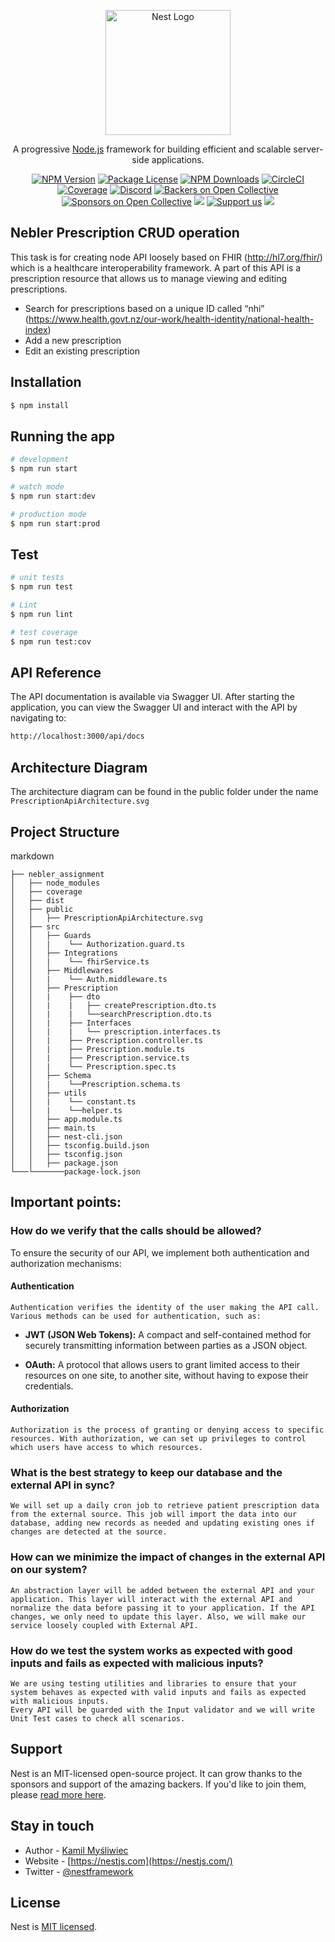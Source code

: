 <p align="center">
  <a href="http://nestjs.com/" target="blank"><img src="https://nestjs.com/img/logo-small.svg" width="200" alt="Nest Logo" /></a>
</p>

[circleci-image]: https://img.shields.io/circleci/build/github/nestjs/nest/master?token=abc123def456
[circleci-url]: https://circleci.com/gh/nestjs/nest

  <p align="center">A progressive <a href="http://nodejs.org" target="_blank">Node.js</a> framework for building efficient and scalable server-side applications.</p>
    <p align="center">
<a href="https://www.npmjs.com/~nestjscore" target="_blank"><img src="https://img.shields.io/npm/v/@nestjs/core.svg" alt="NPM Version" /></a>
<a href="https://www.npmjs.com/~nestjscore" target="_blank"><img src="https://img.shields.io/npm/l/@nestjs/core.svg" alt="Package License" /></a>
<a href="https://www.npmjs.com/~nestjscore" target="_blank"><img src="https://img.shields.io/npm/dm/@nestjs/common.svg" alt="NPM Downloads" /></a>
<a href="https://circleci.com/gh/nestjs/nest" target="_blank"><img src="https://img.shields.io/circleci/build/github/nestjs/nest/master" alt="CircleCI" /></a>
<a href="https://coveralls.io/github/nestjs/nest?branch=master" target="_blank"><img src="https://coveralls.io/repos/github/nestjs/nest/badge.svg?branch=master#9" alt="Coverage" /></a>
<a href="https://discord.gg/G7Qnnhy" target="_blank"><img src="https://img.shields.io/badge/discord-online-brightgreen.svg" alt="Discord"/></a>
<a href="https://opencollective.com/nest#backer" target="_blank"><img src="https://opencollective.com/nest/backers/badge.svg" alt="Backers on Open Collective" /></a>
<a href="https://opencollective.com/nest#sponsor" target="_blank"><img src="https://opencollective.com/nest/sponsors/badge.svg" alt="Sponsors on Open Collective" /></a>
  <a href="https://paypal.me/kamilmysliwiec" target="_blank"><img src="https://img.shields.io/badge/Donate-PayPal-ff3f59.svg"/></a>
    <a href="https://opencollective.com/nest#sponsor"  target="_blank"><img src="https://img.shields.io/badge/Support%20us-Open%20Collective-41B883.svg" alt="Support us"></a>
  <a href="https://twitter.com/nestframework" target="_blank"><img src="https://img.shields.io/twitter/follow/nestframework.svg?style=social&label=Follow"></a>
</p>
  <!--[![Backers on Open Collective](https://opencollective.com/nest/backers/badge.svg)](https://opencollective.com/nest#backer)
  [![Sponsors on Open Collective](https://opencollective.com/nest/sponsors/badge.svg)](https://opencollective.com/nest#sponsor)-->

## Nebler Prescription CRUD operation
This task is for creating node API loosely based on FHIR (http://hl7.org/fhir/) which is a healthcare interoperability framework. A part of this API is a prescription resource that allows us to manage viewing and editing prescriptions.
- Search for prescriptions based on a unique ID called “nhi”
(https://www.health.govt.nz/our-work/health-identity/national-health-index)
- Add a new prescription
- Edit an existing prescription

## Installation

```bash
$ npm install
```

## Running the app

```bash
# development
$ npm run start

# watch mode
$ npm run start:dev

# production mode
$ npm run start:prod
```

## Test

```bash
# unit tests
$ npm run test

# Lint
$ npm run lint

# test coverage
$ npm run test:cov
```
## API Reference

The API documentation is available via Swagger UI. After starting the application, you can view the Swagger UI and interact with the API by navigating to:
```bash
http://localhost:3000/api/docs
```
## Architecture Diagram

The architecture diagram can be found in the public folder under the name `PrescriptionApiArchitecture.svg`

## Project Structure

markdown
```
├── nebler_assignment
│   ├── node_modules
│   ├── coverage
│   ├── dist
│   ├── public
│   │   ├── PrescriptionApiArchitecture.svg
│   ├── src
│   │   ├── Guards
│   │   |    └── Authorization.guard.ts
│   │   ├── Integrations
│   │   |    └── fhirService.ts
│   │   ├── Middlewares
│   │   |    └── Auth.middleware.ts
│   │   ├── Prescription
│   │   |    ├── dto
│   │   |    |   ├── createPrescription.dto.ts
│   │   |    |   └──searchPrescription.dto.ts
│   │   |    ├── Interfaces
│   │   |    |   └── prescription.interfaces.ts
│   │   |    ├── Prescription.controller.ts
│   │   |    ├── Prescription.module.ts
│   │   |    ├── Prescription.service.ts
│   │   |    └── Prescription.spec.ts
│   │   ├── Schema
│   │   |    └──Prescription.schema.ts
│   │   ├── utils
│   │   |    └── constant.ts
│   │   |    └──helper.ts
│   │   ├── app.module.ts
│   │   ├── main.ts
│   │   ├── nest-cli.json
│   │   ├── tsconfig.build.json
│   │   ├── tsconfig.json
│   │   ├── package.json
└───└───────package-lock.json

```

## Important points:
  ### How do we verify that the calls should be allowed?
  
  To ensure the security of our API, we implement both authentication and authorization mechanisms:
  
  #### Authentication
  
    Authentication verifies the identity of the user making the API call. Various methods can be used for authentication, such as:
  
  - **JWT (JSON Web Tokens):** A compact and self-contained method for securely transmitting information between parties as a JSON object.
  
  - **OAuth:** A protocol that allows users to grant limited access to their resources on one site, to another site, without having to expose their credentials.
  
  #### Authorization
    Authorization is the process of granting or denying access to specific resources. With authorization, we can set up privileges to control which users have access to which resources.
  
  ### What is the best strategy to keep our database and the external API in sync?
    We will set up a daily cron job to retrieve patient prescription data from the external source. This job will import the data into our database, adding new records as needed and updating existing ones if changes are detected at the source.
  ### How can we minimize the impact of changes in the external API on our system?
    An abstraction layer will be added between the external API and your application. This layer will interact with the external API and normalize the data before passing it to your application. If the API changes, we only need to update this layer. Also, we will make our service loosely coupled with External API.
  ### How do we test the system works as expected with good inputs and fails as expected with malicious inputs?
    We are using testing utilities and libraries to ensure that your system behaves as expected with valid inputs and fails as expected with malicious inputs.
    Every API will be guarded with the Input validator and we will write Unit Test cases to check all scenarios.

## Support

Nest is an MIT-licensed open-source project. It can grow thanks to the sponsors and support of the amazing backers. If you'd like to join them, please [read more here](https://docs.nestjs.com/support).

## Stay in touch

- Author - [Kamil Myśliwiec](https://kamilmysliwiec.com)
- Website - [https://nestjs.com](https://nestjs.com/)
- Twitter - [@nestframework](https://twitter.com/nestframework)

## License

Nest is [MIT licensed](LICENSE).
